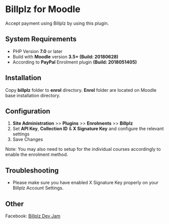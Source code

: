 # Billplz for Moodle 

Accept payment using Billplz by using this plugin.

## System Requirements
* PHP Version **7.0** or later
* Build with **Moodle** version **3.5+ (Build: 20180628)**
* According to **PayPal** Enrolment plugin **(Build: 2018051405)**

## Installation

Copy **billplz** folder to **enrol** directory. **Enrol** folder are located on Moodle base installation directory.

## Configuration

1. **Site Administration** >> **Plugins** >> **Enrolments**  >> **Billplz**
2. Set **API Key**, **Collection ID** & **X Signature Key**  and configure the relevant settings
3. Save Changes

Note: You may also need to setup for the individual courses accordingly to enable the enrolment method.

## Troubleshooting

* Please make sure you have enabled X Signature Key properly on your Billplz Account Settings.

## Other

Facebook: [Billplz Dev Jam](https://www.facebook.com/groups/billplzdevjam/)
